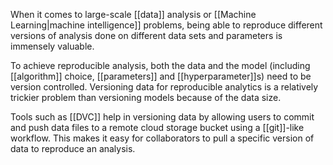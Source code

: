 When it comes to large-scale [[data]] analysis or [[Machine Learning|machine intelligence]] problems, being able to reproduce different versions of analysis done on different data sets and parameters is immensely valuable.

To achieve reproducible analysis, both the data and the model (including [[algorithm]] choice, [[parameters]] and [[hyperparameter]]s) need to be version controlled. Versioning data for reproducible analytics is a relatively trickier problem than versioning models because of the data size.

Tools such as [[DVC]] help in versioning data by allowing users to commit and push data files to a remote cloud storage bucket using a [[git]]-like workflow. This makes it easy for collaborators to pull a specific version of data to reproduce an analysis.